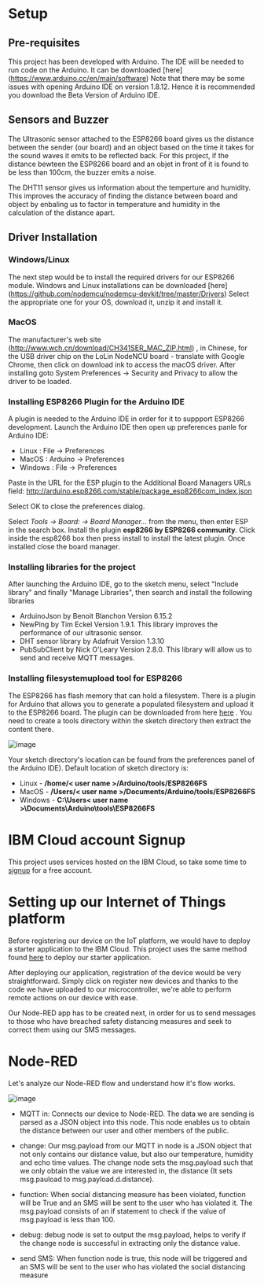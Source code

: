 # Setup
## Pre-requisites
This project has been developed with Arduino. The IDE will be needed to run code on the Arduino. It can be downloaded [here] (https://www.arduino.cc/en/main/software) Note that there may be some issues with opening Arduino IDE on version 1.8.12.  Hence it is recommended you download the Beta Version of Arduino IDE.

## Sensors and Buzzer
The Ultrasonic sensor attached to the ESP8266 board gives us the distance between the sender (our board) and an object based on the time it takes for the sound waves it emits to be reflected back. For this project, if the distance bewteen the ESP8266 board and an objet in front of it is found to be less than 100cm, the buzzer emits a noise.

The DHT11 sensor gives us information about the temperture and humidity. This improves the accuracy of finding the distance between board and object by enbaling us to factor in temperature and humidity in the calculation of the distance apart.

## Driver Installation
### Windows/Linux
The next step would be to install the required drivers for our ESP8266 module. Windows and Linux installations can be downloaded [here] (https://github.com/nodemcu/nodemcu-devkit/tree/master/Drivers) Select the appropriate one for your OS, download it, unzip it and install it.

### MacOS 
The manufacturer's web site (http://www.wch.cn/download/CH341SER_MAC_ZIP.html) , in Chinese, for the USB driver chip on the LoLin NodeNCU board - translate with Google Chrome, then click on download ink to access the macOS driver. After installing goto System Preferences -> Security and Privacy to allow the driver to be loaded.

### Installing ESP8266 Plugin for the Arduino IDE
A plugin is needed to the Arduino IDE in order for it to suppport ESP8266 development. Launch the Arduino IDE then open up preferences panle for Arduino IDE:
- Linux : File -> Preferences
- MacOS : Arduino -> Preferences
- Windows : File -> Preferences

Paste in the URL for the ESP plugin to the Additional Board Managers URLs field:
http://arduino.esp8266.com/stable/package_esp8266com_index.json

Select OK to close the preferences dialog.

Select *Tools -> Board: -> Board Manager...* from the menu, then enter ESP in the search box. Install the plugin **esp8266 by ESP8266 community**. Click inside the esp8266 box then press install to install the latest plugin. Once installed close the board manager. 

### Installing libraries for the project
After launching the Arduino IDE, go to the sketch menu, select "Include library" and finally "Manage Libraries", then search and install the following libraries

- ArduinoJson by Benoit Blanchon Version 6.15.2
- NewPing by Tim Eckel Version 1.9.1. This library improves the performance of our ultrasonic sensor.
- DHT sensor library by Adafruit Version 1.3.10
- PubSubClient by Nick O'Leary Version 2.8.0. This library will allow us to send and receive MQTT messages.

### Installing filesystemupload tool for ESP8266 
The ESP8266 has flash memory that can hold a filesystem. There is a plugin for Arduino that allows you to generate a populated filesystem and upload it to the ESP8266 board. The plugin can be downloaded from here [here](https://github.com/esp8266/arduino-esp8266fs-plugin/releases) . You need to create a tools directory within the sketch directory then extract the content there.

![image](https://user-images.githubusercontent.com/62842333/84583354-4e13c780-ae2a-11ea-902b-00bb15eed80f.png)

Your sketch directory's location can be found from the preferences panel of the Arduino IDE). Default location of sketch directory is:

- Linux - **/home/< user name >/Arduino/tools/ESP8266FS**
- MacOS - **/Users/< user name >/Documents/Arduino/tools/ESP8266FS**
- Windows - **C:\Users< user name >\Documents\Arduino\tools\ESP8266FS**

# IBM Cloud account Signup
This project uses services hosted on the IBM Cloud, so take some time to [signup](https://cloud.ibm.com/login) for a free account. 

# Setting up our Internet of Things platform
Before registering our device on the IoT platform, we would have to deploy a starter application to the IBM Cloud. This project uses the same method found [here](https://github.com/binnes/esp8266Workshop/blob/master/en/part1/IOTCLOUD.md) to deploy our starter application.

After deploying our application, registration of the device would be very straightforward. Simply click on register new devices and thanks to the code we have uploaded to our microcontroller, we're able to perform remote actions on our device with ease. 

Our Node-RED app has to be created next, in order for us to send messages to those who have breached safety distancing measures and seek to correct them using our SMS messages. 

# Node-RED
Let's analyze our Node-RED flow and understand how it's flow works.

![image](https://user-images.githubusercontent.com/62842333/84583932-6dfab980-ae31-11ea-8600-345b71b0d44e.png)

- MQTT in: Connects our device to Node-RED. The data we are sending is parsed as a JSON object into this node. This node enables us to obtain the distance between our user and other members of the public.

- change: Our msg.payload from our MQTT in node is a JSON object that not only contains our distance value, but also our temperature, humidity and echo time values. The change node sets the msg.payload such that we only obtain the value we are interested in, the distance (It sets msg.pauload to msg.payload.d.distance). 

- function: When social distancing measure has been violated, function will be True and an SMS will be sent to the user who has violated it. The msg.payload consists of an if statement to check if the value of msg.payload is less than 100.
- debug: debug node is set to output the msg.payload, helps to verify if the change node is successful in extracting only the distance value.

- send SMS: When function node is true, this node will be triggered and an SMS will be sent to the user who has violated the social distancing measure


